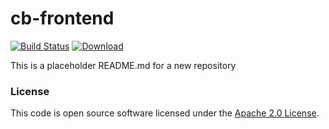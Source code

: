 
# cb-frontend

[![Build Status](https://travis-ci.org/hmrc/cb-frontend.svg?branch=master)](https://travis-ci.org/hmrc/cb-frontend) [ ![Download](https://api.bintray.com/packages/hmrc/releases/cb-frontend/images/download.svg) ](https://bintray.com/hmrc/releases/cb-frontend/_latestVersion)

This is a placeholder README.md for a new repository

### License

This code is open source software licensed under the [Apache 2.0 License]("http://www.apache.org/licenses/LICENSE-2.0.html").
    